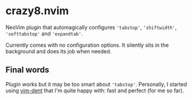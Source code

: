 # crazy8.nvim

NeoVim plugin that automagically configures `'tabstop'`, `'shiftwidth'`,
`'softtabstop'` and `'expandtab'`.

Currently comes with no configuration options. It silently sits in the
background and does its job when needed.

## Final words

Plugin works but it may be too smart about `'tabstop'`. Personally, I started
using
[vim-dent](https://github.com/zsugabubus/dotfiles/tree/master/.config/nvim/pack/plugins/opt/vim-dent)
that I'm quite happy with: fast and perfect (for me so far).

